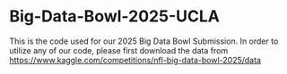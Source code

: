 # Big-Data-Bowl-2025-UCLA

This is the code used for our 2025 Big Data Bowl Submission. In order to utilize any of our code, please first download the data from https://www.kaggle.com/competitions/nfl-big-data-bowl-2025/data
